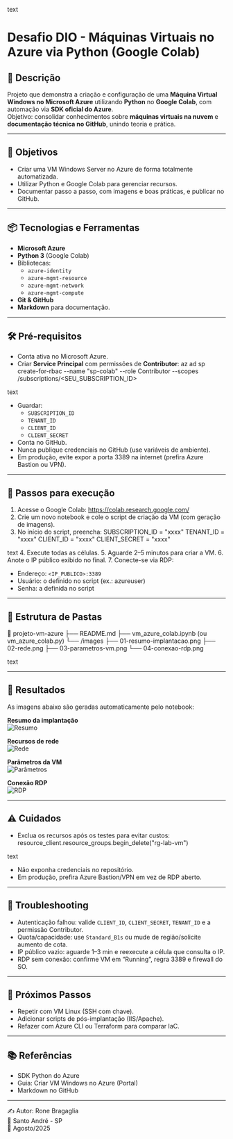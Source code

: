 text
# Desafio DIO - Máquinas Virtuais no Azure via Python (Google Colab)

## 📃 Descrição
Projeto que demonstra a criação e configuração de uma **Máquina Virtual Windows no Microsoft Azure** utilizando **Python** no **Google Colab**, com automação via **SDK oficial do Azure**.  
Objetivo: consolidar conhecimentos sobre **máquinas virtuais na nuvem** e **documentação técnica no GitHub**, unindo teoria e prática.

***

## 🎯 Objetivos
- Criar uma VM Windows Server no Azure de forma totalmente automatizada.
- Utilizar Python e Google Colab para gerenciar recursos.
- Documentar passo a passo, com imagens e boas práticas, e publicar no GitHub.

***

## 📦 Tecnologias e Ferramentas
- **Microsoft Azure**
- **Python 3** (Google Colab)
- Bibliotecas:
  - `azure-identity`
  - `azure-mgmt-resource`
  - `azure-mgmt-network`
  - `azure-mgmt-compute`
- **Git & GitHub**
- **Markdown** para documentação.

***

## 🛠️ Pré-requisitos
- Conta ativa no Microsoft Azure.
- Criar **Service Principal** com permissões de **Contributor**:
az ad sp create-for-rbac --name "sp-colab" --role Contributor --scopes /subscriptions/<SEU_SUBSCRIPTION_ID>

text
- Guardar:
  - `SUBSCRIPTION_ID`
  - `TENANT_ID`
  - `CLIENT_ID`
  - `CLIENT_SECRET`
- Conta no GitHub.
- Nunca publique credenciais no GitHub (use variáveis de ambiente).
- Em produção, evite expor a porta 3389 na internet (prefira Azure Bastion ou VPN).

***

## 🚀 Passos para execução
1. Acesse o Google Colab: https://colab.research.google.com/
2. Crie um novo notebook e cole o script de criação da VM (com geração de imagens).
3. No início do script, preencha:
SUBSCRIPTION_ID = "xxxx"
TENANT_ID = "xxxx"
CLIENT_ID = "xxxx"
CLIENT_SECRET = "xxxx"

text
4. Execute todas as células.
5. Aguarde 2–5 minutos para criar a VM.
6. Anote o IP público exibido no final.
7. Conecte-se via RDP:
   - Endereço: `<IP_PUBLICO>:3389`
   - Usuário: o definido no script (ex.: azureuser)
   - Senha: a definida no script

***

## 📁 Estrutura de Pastas
📂 projeto-vm-azure
├── README.md
├── vm_azure_colab.ipynb (ou vm_azure_colab.py)
└── /images
├── 01-resumo-implantacao.png
├── 02-rede.png
├── 03-parametros-vm.png
└── 04-conexao-rdp.png

text

***

## 📸 Resultados
As imagens abaixo são geradas automaticamente pelo notebook:

**Resumo da implantação**  
![Resumo](images/01-resumo-implantacao.png)

**Recursos de rede**  
![Rede](images/02-rede.png)

**Parâmetros da VM**  
![Parâmetros](images/03-parametros-vm.png)

**Conexão RDP**  
![RDP](images/04-conexao-rdp.png)

***

## ⚠️ Cuidados
- Exclua os recursos após os testes para evitar custos:
resource_client.resource_groups.begin_delete("rg-lab-vm")

text
- Não exponha credenciais no repositório.
- Em produção, prefira Azure Bastion/VPN em vez de RDP aberto.

***

## 🧯 Troubleshooting
- Autenticação falhou: valide `CLIENT_ID`, `CLIENT_SECRET`, `TENANT_ID` e a permissão Contributor.
- Quota/capacidade: use `Standard_B1s` ou mude de região/solicite aumento de cota.
- IP público vazio: aguarde 1–3 min e reexecute a célula que consulta o IP.
- RDP sem conexão: confirme VM em “Running”, regra 3389 e firewall do SO.

***

## 🧭 Próximos Passos
- Repetir com VM Linux (SSH com chave).
- Adicionar scripts de pós-implantação (IIS/Apache).
- Refazer com Azure CLI ou Terraform para comparar IaC.

***

## 📚 Referências
- SDK Python do Azure
- Guia: Criar VM Windows no Azure (Portal)
- Markdown no GitHub

---

✍ Autor: Rone Bragaglia  
📍 Santo André - SP  
📅 Agosto/2025

